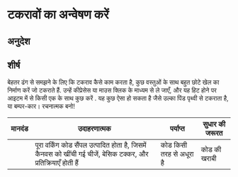 # टकरावों का अन्वेषण करें

## अनुदेश

## शीर्ष

बेहतर ढंग से समझने के लिए कि टकराव कैसे काम करता है, कुछ वस्तुओं के साथ बहुत छोटे खेल का निर्माण करें जो टकराते हैं. उन्हें कीप्रेसेस या माउस क्लिक के माध्यम से ले जाएँ, और यह हिट होने पर आइटम में से किसी एक के साथ कुछ करें . यह कुछ ऐसा हो सकता है जैसे उल्का पिंड पृथ्वी से टकराता है, या बम्पर-कार। रचनात्मक बनो!

| मानदंड | उदाहरणात्मक                                                                                                     | पर्याप्त                 | सुधार की जरूरत |
| ------ | --------------------------------------------------------------------------------------------------------------- | ------------------------ | -------------- |
|        | पूरा वर्किंग कोड सैंपल उत्पादित होता है, जिसमें कैनवस को खींची गई चीजें, बेसिक टक्कर, और प्रतिक्रियाएँ होती हैं | कोड किसी तरह से अधूरा है | कोड की खराबी   |
